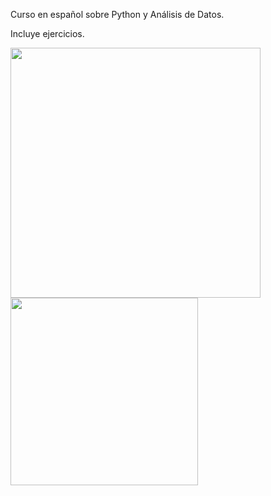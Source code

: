 Curso en español sobre Python y Análisis de Datos.

Incluye ejercicios.

<tr>
        <img width=400 src="https://cosasdedevs.com/media/sections/images/python.png">
        <img width=300 src="https://omdena.com/wp-content/uploads/2021/03/0_05j3R9S9Zx2px4Gj.jpg">
</tr>
